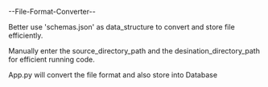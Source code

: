 --File-Format-Converter--

Better use 'schemas.json' as data_structure to convert and store file efficiently.

Manually enter the source_directory_path and the desination_directory_path for efficient running code.

App.py will convert the file format and also store into Database
